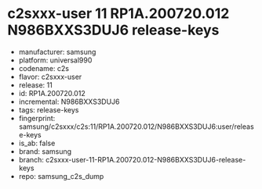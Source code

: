 # c2sxxx-user 11 RP1A.200720.012 N986BXXS3DUJ6 release-keys
- manufacturer: samsung
- platform: universal990
- codename: c2s
- flavor: c2sxxx-user
- release: 11
- id: RP1A.200720.012
- incremental: N986BXXS3DUJ6
- tags: release-keys
- fingerprint: samsung/c2sxxx/c2s:11/RP1A.200720.012/N986BXXS3DUJ6:user/release-keys
- is_ab: false
- brand: samsung
- branch: c2sxxx-user-11-RP1A.200720.012-N986BXXS3DUJ6-release-keys
- repo: samsung_c2s_dump
